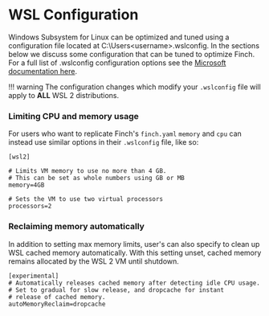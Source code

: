 # WSL Configuration

Windows Subsystem for Linux can be optimized and tuned using a configuration file located at C:\Users\<username>\.wslconfig. In the sections below we discuss some configuration that can be tuned to optimize Finch. For a full list of .wslconfig configuration options see the [Microsoft documentation here](https://learn.microsoft.com/en-us/windows/wsl/wsl-config).

!!! warning
    The configuration changes which modify your `.wslconfig` file will apply to **ALL** WSL 2 distributions.

### Limiting CPU and memory usage

For users who want to replicate Finch's `finch.yaml` `memory` and `cpu` can instead use similar options in their `.wslconfig` file, like so:

```
[wsl2]

# Limits VM memory to use no more than 4 GB.
# This can be set as whole numbers using GB or MB
memory=4GB 

# Sets the VM to use two virtual processors
processors=2
```

### Reclaiming memory automatically

In addition to setting max memory limits, user's can also specify to clean up WSL cached memory automatically. With this setting unset, cached memory remains allocated by the WSL 2 VM until shutdown.

```
[experimental]
# Automatically releases cached memory after detecting idle CPU usage.
# Set to gradual for slow release, and dropcache for instant
# release of cached memory.
autoMemoryReclaim=dropcache
```
